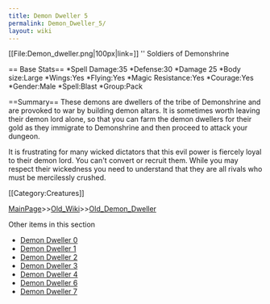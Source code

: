 ```yaml
---
title: Demon Dweller 5
permalink: Demon_Dweller_5/
layout: wiki
---
```

[[File:Demon_dweller.png|100px|link=]] '' Soldiers of Demonshrine

== Base Stats==
*Spell Damage:35
*Defense:30
*Damage 25
*Body size:Large
*Wings:Yes
*Flying:Yes
*Magic Resistance:Yes
*Courage:Yes
*Gender:Male
*Spell:Blast
*Group:Pack

==Summary==
These demons are dwellers of the tribe of Demonshrine and are provoked to war by building demon altars. It is sometimes worth leaving their demon lord alone, so that you can farm the demon dwellers for their gold as they immigrate to Demonshrine and then proceed to attack your dungeon. 

It is frustrating for many wicked dictators that this evil power is fiercely loyal to their demon lord. You can't convert or recruit them. While you may respect their wickedness you need to understand that they are all rivals who must be mercilessly crushed.

[[Category:Creatures]]

[MainPage](/keeperrl_wiki/ "wikilink")>>[Old_Wiki](/keeperrl_wiki/Old_Wiki "wikilink")>>[Old_Demon_Dweller](/keeperrl_wiki/Old_Demon_Dweller "wikilink")

Other items in this section
-    [Demon Dweller 0](/keeperrl_wiki/Demon_Dweller_0 "wikilink")
-    [Demon Dweller 1](/keeperrl_wiki/Demon_Dweller_1 "wikilink")
-    [Demon Dweller 2](/keeperrl_wiki/Demon_Dweller_2 "wikilink")
-    [Demon Dweller 3](/keeperrl_wiki/Demon_Dweller_3 "wikilink")
-    [Demon Dweller 4](/keeperrl_wiki/Demon_Dweller_4 "wikilink")
-    [Demon Dweller 6](/keeperrl_wiki/Demon_Dweller_6 "wikilink")
-    [Demon Dweller 7](/keeperrl_wiki/Demon_Dweller_7 "wikilink")
